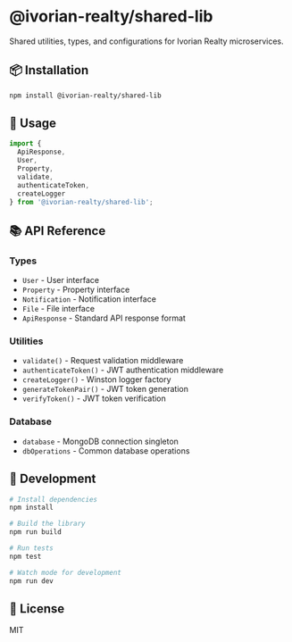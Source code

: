 # @ivorian-realty/shared-lib

Shared utilities, types, and configurations for Ivorian Realty microservices.

## 📦 Installation

```bash
npm install @ivorian-realty/shared-lib
```

## 🚀 Usage

```typescript
import { 
  ApiResponse, 
  User, 
  Property, 
  validate, 
  authenticateToken,
  createLogger 
} from '@ivorian-realty/shared-lib';
```

## 📚 API Reference

### Types
- `User` - User interface
- `Property` - Property interface
- `Notification` - Notification interface
- `File` - File interface
- `ApiResponse` - Standard API response format

### Utilities
- `validate()` - Request validation middleware
- `authenticateToken()` - JWT authentication middleware
- `createLogger()` - Winston logger factory
- `generateTokenPair()` - JWT token generation
- `verifyToken()` - JWT token verification

### Database
- `database` - MongoDB connection singleton
- `dbOperations` - Common database operations

## 🔧 Development

```bash
# Install dependencies
npm install

# Build the library
npm run build

# Run tests
npm test

# Watch mode for development
npm run dev
```

## 📄 License

MIT
